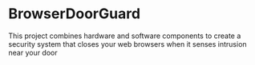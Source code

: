 # BrowserDoorGuard
This project combines hardware and software components to create a security system that closes your web browsers when it senses intrusion near your door
